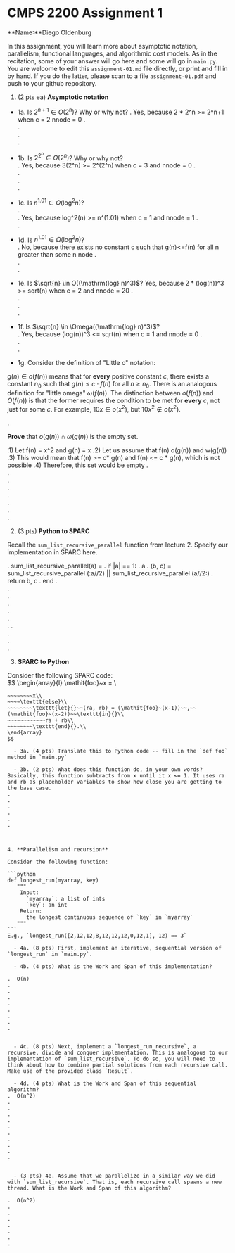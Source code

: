 

# CMPS 2200 Assignment 1

**Name:**Diego Oldenburg


In this assignment, you will learn more about asymptotic notation, parallelism, functional languages, and algorithmic cost models. As in the recitation, some of your answer will go here and some will go in `main.py`. You are welcome to edit this `assignment-01.md` file directly, or print and fill in by hand. If you do the latter, please scan to a file `assignment-01.pdf` and push to your github repository. 
  
  

1. (2 pts ea) **Asymptotic notation**

  - 1a. Is $2^{n+1} \in O(2^n)$? Why or why not? 
.  Yes, because 2 * 2^n >= 2^n+1 when c = 2 nnode = 0 
.  
.  
.  
. 
  - 1b. Is $2^{2^n} \in O(2^n)$? Why or why not?     
.  Yes, because 3(2^n) >= 2^(2^n) when c = 3 and nnode = 0
.  
.  
.  
.  
  - 1c. Is $n^{1.01} \in O(\mathrm{log}^2 n)$?    
.  
.  Yes, because log^2(n) >= n^(1.01) when c = 1 and nnode = 1
.  
.  

  - 1d. Is $n^{1.01} \in \Omega(\mathrm{log}^2 n)$?  
.  No, because there exists no constant c such that g(n)<=f(n) for all n greater than some n node
.  
.  
.  
  - 1e. Is $\sqrt{n} \in O((\mathrm{log} n)^3)$?
  Yes, because 2 * (log(n))^3 >= sqrt(n) when c = 2 and nnode = 20
.  
.  
.  
.  
  - 1f. Is $\sqrt{n} \in \Omega((\mathrm{log} n)^3)$?  
.  Yes, because (log(n))^3 <= sqrt(n) when c = 1 and nnode = 0
.  
.  
.  

  - 1g. Consider the definition of "Little o" notation:
  
$g(n) \in o(f(n))$ means that for **every** positive constant $c$, there exists a constant $n_0$ such that $g(n) \le c \cdot f(n)$ for all $n \ge n_0$. There is an analogous definition for "little omega" $\omega(f(n))$. The distinction between $o(f(n))$ and $O(f(n))$ is that the former requires the condition to be met for **every** $c$, not just for some $c$. For example, $10x \in o(x^2)$, but $10x^2 \notin o(x^2)$.  

.  

**Prove** that $o(g(n)) \cap \omega(g(n))$ is the empty set.  

.1) Let f(n) = x^2 and g(n) = x
.2) Let us assume that f(n) o(g(n)) and w(g(n))
.3) This would mean that f(n) >= c* g(n) and f(n) <= c * g(n), which is not possible
.4) Therefore, this set would be empty
.  
.  
.  
.  
.  
.  
.  
.  


2. (3 pts) **Python to SPARC**
 
Recall the `sum_list_recursive_parallel` function from lecture 2. Specify our implementation in SPARC here.  

.  sum_list_recursive_parallel(a) =
.   if |a| == 1:
.     a
.  (b, c) = sum_list_recursive_parallel (:a//2) || sum_list_recursive_parallel (a//2:)
.  return b, c
.  end
.  
.  
.  
.  
.  
.  
.
.  
.  
.  
.  




3. **SPARC to Python**

Consider the following SPARC code:  
$$
\begin{array}{l}
\mathit{foo}~x =   \\
~~~~\texttt{if}{}~~x \le 1~~\texttt{then}{}\\
~~~~~~~~x\\   
~~~~\texttt{else}\\
~~~~~~~~\texttt{let}{}~~(ra, rb) = (\mathit{foo}~(x-1))~~,~~(\mathit{foo}~(x-2))~~\texttt{in}{}\\  
~~~~~~~~~~~~ra + rb\\  
~~~~~~~~\texttt{end}{}.\\
\end{array}
$$ 

  - 3a. (4 pts) Translate this to Python code -- fill in the `def foo` method in `main.py`  

  - 3b. (2 pts) What does this function do, in your own words?  
Basically, this function subtracts from x until it x <= 1. It uses ra and rb as placeholder variables to show how close you are getting to the base case.
.  
.  
.  
.  
.  
.  
  


4. **Parallelism and recursion**

Consider the following function:  

```python
def longest_run(myarray, key)
   """
    Input:
      `myarray`: a list of ints
      `key`: an int
    Return:
      the longest continuous sequence of `key` in `myarray`
   """
```
E.g., `longest_run([2,12,12,8,12,12,12,0,12,1], 12) == 3`  
 
  - 4a. (8 pts) First, implement an iterative, sequential version of `longest_run` in `main.py`.  

  - 4b. (4 pts) What is the Work and Span of this implementation?  

.  O(n)
.  
.  
.  
.  
.  
.  
.  
.  


  - 4c. (8 pts) Next, implement a `longest_run_recursive`, a recursive, divide and conquer implementation. This is analogous to our implementation of `sum_list_recursive`. To do so, you will need to think about how to combine partial solutions from each recursive call. Make use of the provided class `Result`.   

  - 4d. (4 pts) What is the Work and Span of this sequential algorithm?  
.  O(n^2)
.  
.  
.  
.  
.  
.  
.  
.  
.  
.  


  - (3 pts) 4e. Assume that we parallelize in a similar way we did with `sum_list_recursive`. That is, each recursive call spawns a new thread. What is the Work and Span of this algorithm?  

.  O(n^2)
.  
.  
.  
.  
.  
.  
.  

